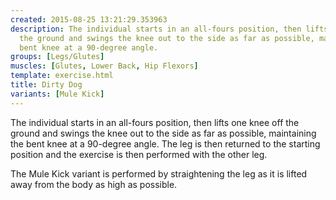 ```yaml
---
created: 2015-08-25 13:21:29.353963
description: The individual starts in an all-fours position, then lifts one knee off
  the ground and swings the knee out to the side as far as possible, maintaining the
  bent knee at a 90-degree angle.
groups: [Legs/Glutes]
muscles: [Glutes, Lower Back, Hip Flexors]
template: exercise.html
title: Dirty Dog
variants: [Mule Kick]
---
```

The individual starts in an all-fours position, then lifts one knee off the ground and swings the knee out to the side as far as possible, maintaining the bent knee at a 90-degree angle. The leg is then returned to the starting position and the exercise is then performed with the other leg.

The Mule Kick variant is performed by straightening the leg as it is lifted away from the body as high as possible.